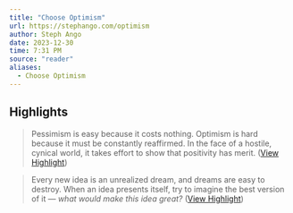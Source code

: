 ```yaml
---
title: "Choose Optimism"
url: https://stephango.com/optimism
author: Steph Ango
date: 2023-12-30
time: 7:31 PM
source: "reader"
aliases:
  - Choose Optimism
---
```

## Highlights
> Pessimism is easy because it costs nothing. Optimism is hard because it must be constantly reaffirmed. In the face of a hostile, cynical world, it takes effort to show that positivity has merit. ([View Highlight](https://read.readwise.io/read/01hjy2p3rtesz4xmjs4vvj3r24))

> Every new idea is an unrealized dream, and dreams are easy to destroy. When an idea presents itself, try to imagine the best version of it — *what would make this idea great?* ([View Highlight](https://read.readwise.io/read/01hjy2pn93568m8xb40wmk6w84))

